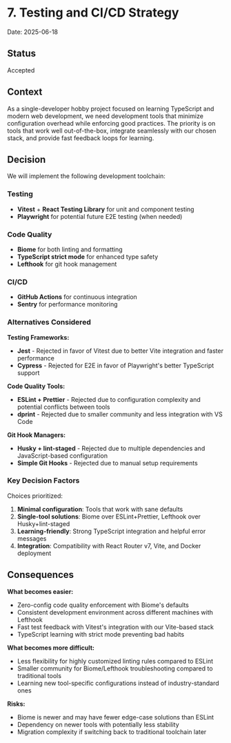 # 7. Testing and CI/CD Strategy

Date: 2025-06-18

## Status

Accepted

## Context

As a single-developer hobby project focused on learning TypeScript and modern web development, we need development tools that minimize configuration overhead while enforcing good practices. The priority is on tools that work well out-of-the-box, integrate seamlessly with our chosen stack, and provide fast feedback loops for learning.

## Decision

We will implement the following development toolchain:

### Testing
- **Vitest** + **React Testing Library** for unit and component testing
- **Playwright** for potential future E2E testing (when needed)

### Code Quality
- **Biome** for both linting and formatting
- **TypeScript strict mode** for enhanced type safety
- **Lefthook** for git hook management

### CI/CD
- **GitHub Actions** for continuous integration
- **Sentry** for performance monitoring

### Alternatives Considered

**Testing Frameworks:**
- **Jest** - Rejected in favor of Vitest due to better Vite integration and faster performance
- **Cypress** - Rejected for E2E in favor of Playwright's better TypeScript support

**Code Quality Tools:**
- **ESLint + Prettier** - Rejected due to configuration complexity and potential conflicts between tools
- **dprint** - Rejected due to smaller community and less integration with VS Code

**Git Hook Managers:**
- **Husky + lint-staged** - Rejected due to multiple dependencies and JavaScript-based configuration
- **Simple Git Hooks** - Rejected due to manual setup requirements

### Key Decision Factors

Choices prioritized:
1. **Minimal configuration**: Tools that work with sane defaults
2. **Single-tool solutions**: Biome over ESLint+Prettier, Lefthook over Husky+lint-staged
3. **Learning-friendly**: Strong TypeScript integration and helpful error messages
4. **Integration**: Compatibility with React Router v7, Vite, and Docker deployment

## Consequences

**What becomes easier:**
- Zero-config code quality enforcement with Biome's defaults
- Consistent development environment across different machines with Lefthook
- Fast test feedback with Vitest's integration with our Vite-based stack
- TypeScript learning with strict mode preventing bad habits

**What becomes more difficult:**
- Less flexibility for highly customized linting rules compared to ESLint
- Smaller community for Biome/Lefthook troubleshooting compared to traditional tools
- Learning new tool-specific configurations instead of industry-standard ones

**Risks:**
- Biome is newer and may have fewer edge-case solutions than ESLint
- Dependency on newer tools with potentially less stability
- Migration complexity if switching back to traditional toolchain later
